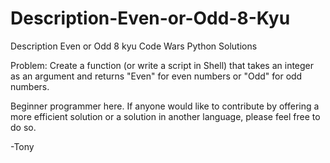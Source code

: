 # Description-Even-or-Odd-8-Kyu
Description Even or Odd 8 kyu Code Wars Python Solutions

Problem:
Create a function (or write a script in Shell) that takes an integer as an argument and returns "Even" for even numbers or "Odd" for odd numbers.

Beginner programmer here. If anyone would like to contribute by offering a more efficient solution or a solution in another language, please feel free to do so.

-Tony
